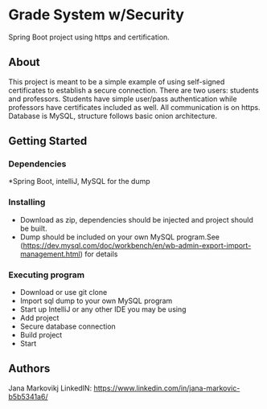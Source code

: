 # Grade System w/Security

Spring Boot project using https and certification.

## About

This project is meant to be a simple example of using self-signed certificates to establish a secure connection. There are two users: students and professors. 
Students have simple user/pass authentication while professors have certificates included as well. All communication is on https. Database is MySQL, structure follows
basic onion architecture.

## Getting Started

### Dependencies

*Spring Boot, intelliJ, MySQL for the dump

### Installing

* Download as zip, dependencies should be injected and project should be built.
* Dump should be included on your own MySQL program.See (https://dev.mysql.com/doc/workbench/en/wb-admin-export-import-management.html) for details

### Executing program

* Download or use git clone
* Import sql dump to your own MySQL program
* Start up IntelliJ or any other IDE you may be using
* Add project
* Secure database connection
* Build project
* Start


## Authors

Jana Markovikj
LinkedIN: https://www.linkedin.com/in/jana-markovic-b5b5341a6/
